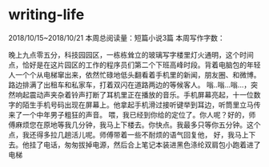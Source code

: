 # writing-life
2018/10/15~2018/10/21
本周总阅读量：短篇小说3篇
本周写作字数：


晚上九点零五分，科技园园区，一栋栋耸立的玻璃写字楼里灯火通明，这个时间点，恰好是在这片园区的工作的程序员们第二个下班高峰时段。背着电脑包的年轻人一个个从电梯窜出来，依然忙碌地低头翻看着手机里的新闻，朋友圈、和微博。路边排满了出租车和私家车，打着双闪在道路两边的等候客人。
嗡..嗡...嗡...，突然响起震动声夹杂着铃声打断了耳机里正在播放的音乐。手机屏幕亮起，十一位数字的陌生手机号码出现在屏幕上。他拿起手机滑过接听键举到耳边，听筒里立马传来了一个中年男子粗狂的声音。
喂，我已经到你给的定位了。你人呢？好的，师傅麻烦您在原地等我几分钟，我马上下楼去。你快点。我最多只等你五分钟。这个点，我还得多拉几趟活儿呢。师傅带着一些不耐烦的语气回复他，
好，我马上下去。他挂了电话，匆匆拔掉电源，然后合上笔记本装进黑色涤纶双肩包小跑着进了电梯
